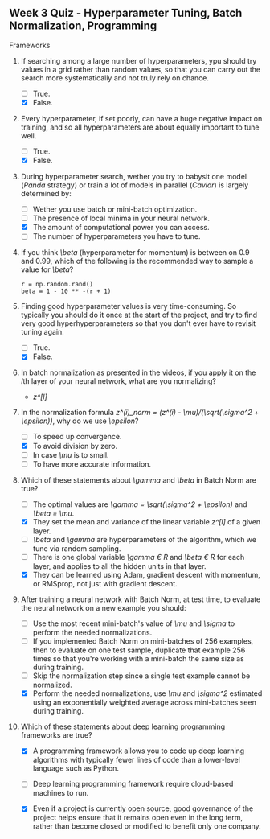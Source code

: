## Week 3 Quiz - Hyperparameter Tuning, Batch Normalization, Programming
Frameworks

1. If searching among a large number of hyperparameters, ypu should try values
in a grid rather than random values, so that you can carry out the search more
systematically and not truly rely on chance.

    - [ ] True.
    - [x] False.

2. Every hyperparameter, if set poorly, can have a huge negative impact on
training, and so all hyperparameters are about equally important to tune well.

    - [ ] True.
    - [x] False.

3. During hyperparameter search, wether you try to babysit one model (*Panda*
strategy) or train a lot of models in parallel (*Caviar*) is largely determined
by:

    - [ ] Wether you use batch or mini-batch optimization.
    - [ ] The presence of local minima in your neural network.
    - [x] The amount of computational power you can access.
    - [ ] The number of hyperparameters you have to tune.

4. If you think *\beta* (hyperparameter for momentum) is between on 0.9 and
0.99, which of the following is the recommended way to sample a value for
*\beta*?

    ```python3
    r = np.random.rand()
    beta = 1 - 10 ** -(r + 1)
    ```

5. Finding good hyperparameter values is very time-consuming. So typically you
should do it once at the start of the project, and try to find very good
hyperhyperparameters so that you don't ever have to revisit tuning again.

    - [ ] True.
    - [x] False.

6. In batch normalization as presented in the videos, if you apply it on the
*l*th layer of your neural network, what are you normalizing?

    - *z^[l]*

7. In the normalization formula *z^(i)_norm = (z^(i) - \mu)/(\sqrt(\sigma^2 +
\epsilon))*, why do we use *\epsilon*?

    - [ ] To speed up convergence.
    - [x] To avoid division by zero.
    - [ ] In case *\mu* is to small.
    - [ ] To have more accurate information.

8. Which of these statements about *\gamma* and *\beta* in Batch Norm are true?

    - [ ] The optimal values are *\gamma = \sqrt(\sigma^2 + \epsilon)* and
      *\beta = \mu*.
    - [x] They set the mean and variance of the linear variable *z^[l]* of a
      given layer.
    - [ ] *\beta* and *\gamma* are hyperparameters of the algorithm, which we
      tune via random sampling.
    - [ ] There is one global variable *\gamma € R* and *\beta € R* for each
      layer, and applies to all the hidden units in that layer.
    - [x] They can be learned using Adam, gradient descent with momentum, or
      RMSprop, not just with gradient descent.

9. After training a neural network with Batch Norm, at test time, to evaluate
the neural network on a new example you should:

    - [ ] Use the most recent mini-batch's value of *\mu* and *\sigma* to perform
     the needed normalizations.
    - [ ] If you implemented Batch Norm on mini-batches of 256 examples, then to
      evaluate on one test sample, duplicate that example 256 times so that
      you're working with a mini-batch the same size as during training.
    - [ ] Skip the normalization step since a single test example cannot be
      normalized.
    - [x] Perform the needed normalizations, use *\mu* and *\sigma^2* estimated
      using an exponentially weighted average across mini-batches seen during
      training.

10. Which of these statements about deep learning programming frameworks are
true?

    - [x] A programming framework allows you to code up deep learning algorithms
      with typically fewer lines of code than a lower-level language such as
      Python.
    - [ ] Deep learning programming framework require cloud-based machines to
      run.
    - [x] Even if a project is currently open source, good governance of the
      project helps ensure that it remains open even in the long term, rather
      than become closed or modified to benefit only one company.

